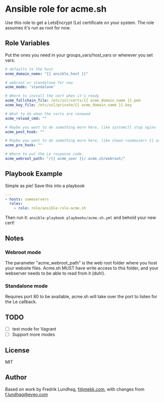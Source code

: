 # Ansible role for acme.sh

Use this role to get a LetsEncrypt (Le) certificate on your system. The role assumes it's run as root for now.

## Role Variables

Put the ones you need in your groups_vars/host_vars or wherever you set vars:
```yml
# defaults to the host
acme_domain_name: "{{ ansible_host }}"

# webroot or standalone for now
acme_mode: 'standalone'

# Where to install the cert when it's ready
acme_fullchain_file: /etc/ssl/certs/{{ acme_domain_name }}.pem
acme_key_file: /etc/ssl/private/{{ acme_domain_name }}.key

# What to do when the certs are renewed
acme_reload_cmd: ""

# Maybe you want to do something more here, like systemctl stop nginx
acme_post_hook: ""

# Maybe you want to do something more here, like chown <someuser> {{ acme_key_file }} ; systemctl start nginx
acme_pre_hook: ""

# Where to put the Le response code. 
acme_webroot_path: "/{{ acme_user }}/.acme.sh/webroot/"

```

## Playbook Example

Simple as pie! Save this into a playbook

```yml
---
- hosts: someservers 
  roles:
    - role: role/ansible-role-acme.sh
```

Then run it: `ansible-playbook playbooks/acme.sh.yml` and behold your new cert!

## Notes

### Webroot mode
The parameter "acme_webroot_path" is the web root folder where you host your website files. Acme.sh MUST have write access to this folder, and your webserver needs to be able to read from it (duh!).

### Standalone mode
Requires port 80 to be available, acme.sh will take over the port to listen for the Le callback.

## TODO

- [ ] test mode for Vagrant
- [ ] Support more modes

## License

MIT

## Author

Based on work by
Fredrik Lundhag, <f@mekk.com>, with changes from <f.lundhag@eyeo.com>
